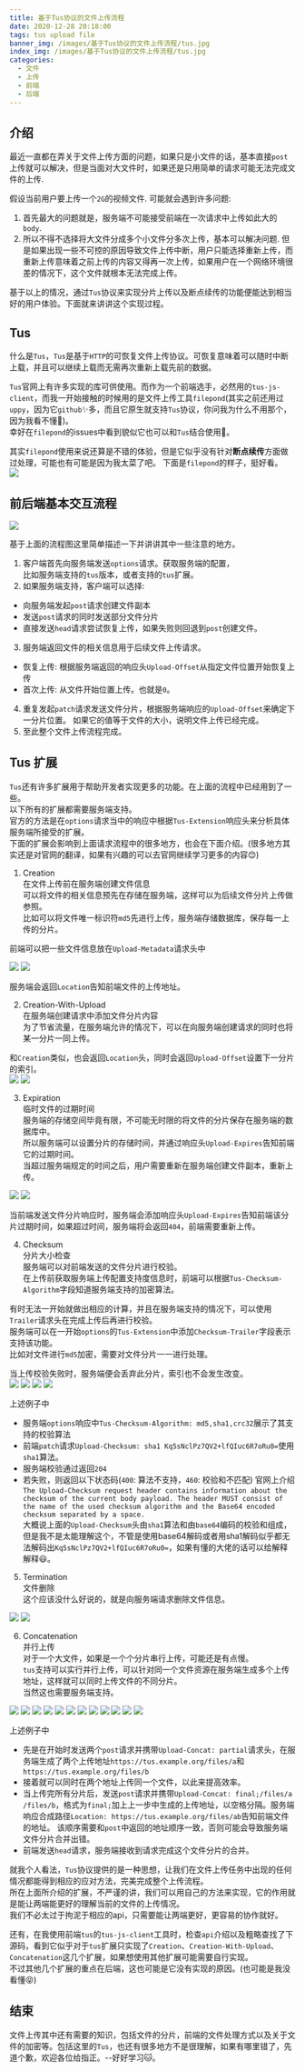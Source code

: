 ```yaml
---
title: 基于Tus协议的文件上传流程
date: 2020-12-28 20:18:00
tags: tus upload file 
banner_img: /images/基于Tus协议的文件上传流程/tus.jpg
index_img: /images/基于Tus协议的文件上传流程/tus.jpg
categories: 
  - 文件
  - 上传
  - 前端  
  - 后端  
---
```

 
## 介绍
最近一直都在弄关于文件上传方面的问题，如果只是小文件的话，基本直接`post`上传就可以解决，但是当面对大文件时，如果还是只用简单的请求可能无法完成文件的上传. 

假设当前用户要上传一个`2G`的视频文件. 可能就会遇到许多问题: 
1. 首先最大的问题就是，服务端不可能接受前端在一次请求中上传如此大的`body`.  
2. 所以不得不选择将大文件分成多个小文件分多次上传，基本可以解决问题. 但是如果出现一些不可控的原因导致文件上传中断，用户只能选择重新上传，而重新上传意味着之前上传的内容又得再一次上传，如果用户在一个网络环境很差的情况下，这个文件就根本无法完成上传。

基于以上的情况，通过`Tus`协议来实现分片上传以及断点续传的功能便能达到相当好的用户体验。下面就来讲讲这个实现过程。

## Tus 
什么是`Tus`，`Tus`是基于`HTTP`的可恢复文件上传协议。可恢复意味着可以随时中断上载，并且可以继续上载而无需再次重新上载先前的数据。  

`Tus`官网上有许多实现的库可供使用。而作为一个前端选手，必然用的`tus-js-client`，而我一开始接触的时候用的是文件上传工具`filepond`(其实之前还用过`uppy`，因为它`github`✨多，而且它原生就支持`Tus`协议，你问我为什么不用那个，因为我看不懂😬)。  
幸好在`filepond`的issues中看到貌似它也可以和`Tus`结合使用🙂。  

其实`filepond`使用来说还算是不错的体验，但是它似乎没有针对**断点续传**方面做过处理，可能也有可能是因为我太菜了吧。  下面是`filepond`的样子，挺好看。  
<img src="../images/基于Tus协议的文件上传流程/filepond效果.png" />

## 前后端基本交互流程 
<img src="../images/基于Tus协议的文件上传流程/tus.jpg" />

基于上面的流程图这里简单描述一下并讲讲其中一些注意的地方。  
1. 客户端首先向服务端发送`options`请求。获取服务端的配置，  
比如服务端支持的`tus`版本，或者支持的`tus`扩展。  
2. 如果服务端支持，客户端可以选择:  
  - 向服务端发起`post`请求创建文件副本  
  - 发送`post`请求的同时发送部分文件分片  
  - 直接发送`head`请求尝试恢复上传，如果失败则回退到`post`创建文件。  
3. 服务端返回文件的相关信息用于后续文件上传请求。  
  - 恢复上传: 根据服务端返回的响应头`Upload-Offset`从指定文件位置开始恢复上传  
  - 首次上传: 从文件开始位置上传。也就是`0`。  
4. 重复发起`patch`请求发送文件分片，根据服务端响应的`Upload-Offset`来确定下一分片位置。
如果它的值等于文件的大小，说明文件上传已经完成。  
5. 至此整个文件上传流程完成。  

## Tus 扩展  
`Tus`还有许多扩展用于帮助开发者实现更多的功能。在上面的流程中已经用到了一些。  
以下所有的扩展都需要服务端支持。  
官方的方法是在`options`请求当中的响应中根据`Tus-Extension`响应头来分析具体服务端所接受的扩展。  
下面的扩展会影响到上面请求流程中的很多地方，也会在下面介绍。(很多地方其实还是对官网的翻译，如果有兴趣的可以去官网继续学习更多的内容😊)  

1. Creation  
在文件上传前在服务端创建文件信息  
可以将文件的相关信息预先在存储在服务端，这样可以为后续文件分片上传做参照。  
比如可以将文件唯一标识符`md5`先进行上传，服务端存储数据库，保存每一上传的分片。  

前端可以把一些文件信息放在`Upload-Metadata`请求头中  

<img src="../images/基于Tus协议的文件上传流程/creation-post-req.png" />
<img src="../images/基于Tus协议的文件上传流程/creation-post-response.png" />

服务端会返回`Location`告知前端文件的上传地址。  

2. Creation-With-Upload  
在服务端创建请求中添加文件分片内容  
为了节省流量，在服务端允许的情况下，可以在向服务端创建请求的同时也将某一分片一同上传。  

和`Creation`类似，也会返回`Location`头，同时会返回`Upload-Offset`设置下一分片的索引。  
<img src="../images/基于Tus协议的文件上传流程/creation-with-upload-req.png" />
<img src="../images/基于Tus协议的文件上传流程/creation-with-upload-res.png" />

3. Expiration  
临时文件的过期时间  
服务端的存储空间毕竟有限，不可能无时限的将文件的分片保存在服务端的数据库中。  
所以服务端可以设置分片的存储时间，并通过响应头`Upload-Expires`告知前端它的过期时间。  
当超过服务端规定的时间之后，用户需要重新在服务端创建文件副本，重新上传。  
<img src="../images/基于Tus协议的文件上传流程/expiration-req.png" />
<img src="../images/基于Tus协议的文件上传流程/expiration-res.png" /> 

当前端发送文件分片响应时，服务端会添加响应头`Upload-Expires`告知前端该分片过期时间，如果超过时间，服务端将会返回`404`，前端需要重新上传。  

4. Checksum  
分片大小检查  
服务端可以对前端发送的文件分片进行校验。  
在上传前获取服务端上传配置支持度信息时，前端可以根据`Tus-Checksum-Algorithm`字段知道服务端支持的加密算法。  

有时无法一开始就做出相应的计算，并且在服务端支持的情况下，可以使用`Trailer`请求头在完成上传后再进行校验。  
服务端可以在一开始`options`的`Tus-Extension`中添加`Checksum-Trailer`字段表示支持该功能。  
比如对文件进行`md5`加密，需要对文件分片一一进行处理。  

当上传校验失败时，服务端便会丢弃此分片，索引也不会发生改变。  
<img src="../images/基于Tus协议的文件上传流程/checksum-options-req.png" />
<img src="../images/基于Tus协议的文件上传流程/checksum-options-req.png" />
<img src="../images/基于Tus协议的文件上传流程/checksum-patch-req.png" />
<img src="../images/基于Tus协议的文件上传流程/checksum-patch-res.png" /> 

上述例子中  
- 服务端`options`响应中`Tus-Checksum-Algorithm: md5,sha1,crc32`展示了其支持的校验算法  
- 前端`patch`请求`Upload-Checksum: sha1 Kq5sNclPz7QV2+lfQIuc6R7oRu0=`使用`sha1`算法。  
- 服务端校验通过返回`204`
- 若失败，则返回以下状态码(`400`: 算法不支持，`460`: 校验和不匹配)
官网上介绍`The Upload-Checksum request header contains information about the checksum of the current body payload. The header MUST consist of the name of the used checksum algorithm and the Base64 encoded checksum separated by a space.`  
大概说上面的`Upload-Checksum`头由`sha1`算法和由`base64`编码的校验和组成，但是我不是太能理解这个，不管是使用base64解码或者用sha1解码似乎都无法解码出`Kq5sNclPz7QV2+lfQIuc6R7oRu0=`，如果有懂的大佬的话可以给解释解释😃。  

5. Termination  
文件删除  
这个应该没什么好说的，就是向服务端请求删除文件信息。  
<img src="../images/基于Tus协议的文件上传流程/termination-req.png" />
<img src="../images/基于Tus协议的文件上传流程/termination-res.png" />

6. Concatenation  
并行上传  
对于一个大文件，如果是一个个分片串行上传，可能还是有点慢。  
`tus`支持可以实行并行上传，可以针对同一个文件资源在服务端生成多个上传地址，这样就可以同时上传文件的不同分片。  
当然这也需要服务端支持。  
<img src="../images/基于Tus协议的文件上传流程/Concatenation-post-req-1.png" />
<img src="../images/基于Tus协议的文件上传流程/Concatenation-post-res-1.png" />
<img src="../images/基于Tus协议的文件上传流程/Concatenation-post-req-2.png" />
<img src="../images/基于Tus协议的文件上传流程/Concatenation-post-res-2.png" />
<img src="../images/基于Tus协议的文件上传流程/Concatenation-patch-req-1.png" />
<img src="../images/基于Tus协议的文件上传流程/Concatenation-patch-res-1.png" />
<img src="../images/基于Tus协议的文件上传流程/Concatenation-patch-req-2.png" />
<img src="../images/基于Tus协议的文件上传流程/Concatenation-patch-res-2.png" />
<img src="../images/基于Tus协议的文件上传流程/Concatenation-post-req-4.png" />
<img src="../images/基于Tus协议的文件上传流程/Concatenation-post-res-4.png" />
<img src="../images/基于Tus协议的文件上传流程/Concatenation-head-req.png" />
<img src="../images/基于Tus协议的文件上传流程/Concatenation-head-res.png" />

上述例子中
- 先是在开始时发送两个`post`请求并携带`Upload-Concat: partial`请求头，在服务端生成了两个上传地址`https://tus.example.org/files/a`和`https://tus.example.org/files/b`  
- 接着就可以同时在两个地址上传同一个文件，以此来提高效率。  
- 当上传完所有分片后，发送`post`请求并携带`Upload-Concat: final;/files/a /files/b`，格式为`final;`加上上一步中生成的上传地址，以空格分隔。服务端响应合成路径`Location: https://tus.example.org/files/ab`告知前端文件的地址。  该顺序需要和`post`中返回的地址顺序一致，否则可能会导致服务端文件分片合并出错。  
- 前端发送`head`请求，服务端接收到请求完成这个文件分片的合并。  

就我个人看法，`Tus`协议提供的是一种思想，让我们在文件上传任务中出现的任何情况都能得到相应的应对方法，完美完成整个上传流程。  
所在上面所介绍的扩展，不严谨的讲，我们可以用自己的方法来实现，它的作用就是能让两端能更好的理解当前的文件的上传情况。  
我们不必太过于拘泥于相应的api，只需要能让两端更好，更容易的协作就好。  

还有，在我使用前端`tus`的`tus-js-client`工具时，检查`api`介绍以及粗略查找了下源码，看到它似乎对于`tus`扩展只实现了`Creation`、`Creation-With-Upload`、`Concatenation`这几个扩展，如果想使用其他扩展可能需要自行实现。  
不过其他几个扩展的重点在后端，这也可能是它没有实现的原因。(也可能是我没看懂😝)  

## 结束
文件上传其中还有需要的知识，包括文件的分片，前端的文件处理方式以及关于文件的加密等。包括这里的`Tus`，也还有很多地方不是很理解，如果有哪里错了，先道个歉，欢迎各位给指正。--好好学习🐱。